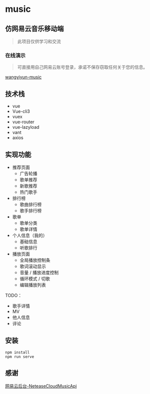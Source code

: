 # music

## 仿网易云音乐移动端

> 此项目仅供学习和交流

### 在线演示

> 可直接用自己网易云账号登录，承诺不保存窃取任何关于您的信息。

[wangyiyun-music](http://121.40.162.237:8003/)

## 技术栈

- vue
- Vue-cli3
- vuex
- vue-router
- vue-lazyload
- vant
- axios

## 实现功能

- 推荐页面
  - 广告轮播
  - 歌单推荐
  - 新歌推荐
  - 热门歌手
- 排行榜
  - 歌曲排行榜
  - 歌手排行榜
- 歌单
  - 歌单分类
  - 歌单详情
- 个人信息（我的）
  - 基础信息
  - 听歌排行
- 播放页面
  - 全局播放控制条
  - 歌词滚动显示
  - 音量 / 播放进度控制
  - 循环模式 / 切歌
  - 编辑播放列表

TODO：

- 歌手详情
- MV
- 他人信息
- 评论

## 安装

```
npm install
npm run serve
```

## 感谢

[网易云后台-NeteaseCloudMusicApi](https://github.com/Binaryify/NeteaseCloudMusicApi)

